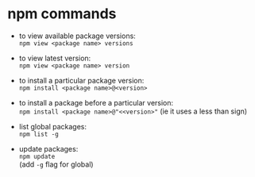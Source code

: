 # npm commands #
- to view available package versions:  
`npm view <package name> versions`

- to view latest version:  
`npm view <package name> version`

- to install a particular package version:  
`npm install <package name>@<version>`

- to install a package before a particular version:  
`npm install <package name>@"<<version>"` (ie it uses a less than sign)

- list global packages:  
`npm list -g`

- update packages:  
`npm update`  
(add `-g` flag for global)